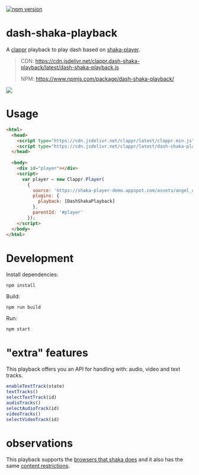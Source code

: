 [![npm version](https://badge.fury.io/js/dash-shaka-playback.svg)](https://badge.fury.io/js/dash-shaka-playback)
# dash-shaka-playback

A [clappr](https://github.com/clappr/clappr) playback to play dash based on [shaka-player](https://github.com/google/shaka-player).

> CDN: https://cdn.jsdelivr.net/clappr.dash-shaka-playback/latest/dash-shaka-playback.js
> 
> NPM: https://www.npmjs.com/package/dash-shaka-playback/

<img src="https://raw.githubusercontent.com/clappr/dash-shaka-playback/master/public/screen-shot-dash-clappr.png"/>

# Usage

```html
<html>
  <head>
    <script type="https://cdn.jsdelivr.net/clappr/latest/clappr.min.js"></script>
    <script type="https://cdn.jsdelivr.net/clappr/latest/dash-shaka-playback.js"></script>
  </head>
  
  <body>
    <div id="player"></div>
    <script>
      var player = new Clappr.Player(
        {
          source: 'https://shaka-player-demo.appspot.com/assets/angel_one.mpd?_=1446383792251', 
          plugins: {
            playback: [DashShakaPlayback]
          },
          parentId: '#player'
        });
    </script>
  </body>
</html>

```

# Development

Install dependencies:

`npm install`

Build:

`npm run build`

Run:

`npm start`

# "extra" features

This playback offers you an API for handling with: audio, video and text tracks.

```javascript
enableTextTrack(state)
textTracks()
selectTextTrack(id)
audioTracks()
selectAudioTrack(id)
videoTracks()
selectVideoTrack(id)
```

# observations

This playback supports the [browsers that shaka does](https://shaka-player-demo.appspot.com/docs/tutorial-porting.html) and it also has the same [content restrictions](https://shaka-player-demo.appspot.com/docs/tutorial-caveats.html).

